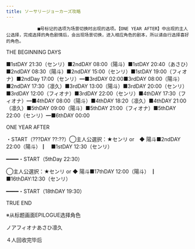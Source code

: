 ```yaml
---
title: ソーサリージョーカーズ攻略
---
```


                ■号标记的选项为场景切换时出现的选项。【ONE YEAR AFTER】中出现的主人公选择，完成选择的角色剧情后，会出现场景切换，进入相应角色的剧本，所以请自行选择喜好的角色。

THE BEGINNING DAYS

■1stDAY 21:30（センリ）■2ndDAY 08:00（陽斗）■1stDAY 20:40（あさひ）■2ndDAY 08:30（陽斗）■2ndDAY 15:00（センリ）■1stDAY 19:00（フィオナ）■2ndDay 17:00（センリ）━■3rdDAY 02:00■3rdDAY 08:00（陽斗）■2ndDAY 17:30（凛久）■3rdDAY 13:00（陽斗）■3rdDAY 20:00（センリ）■3rdDAY 12:00（フィオナ）■3rdDAY 22:00（センリ）■4thDAY 17:30（フィオナ）━■4thDAY 08:00（陽斗）■4thDAY 18:20（凛久）■4thDAY 21:00（凛久）■5thDAY 09:00（陽斗）■5thDAY 21:00（フィオナ）■5thDAY 22:00（センリ）━■6thDAY 00:00

ONE YEAR AFTER

・START（???DAY ??:??）◯主人公選択：★センリ or　◆ 陽斗■2ndDAY 22:00（陽斗）┃　■1stDAY 12:30（センリ）

━━━━・START（5thDay 22:30）

◯主人公選択：★センリ or ◆ 陽斗■17thDAY 12:00（陽斗） ┃ ■16thDAY:12:30（センリ）

━━━━・START（18thDAY 19:30）

TRUE END

※从标题画面EPILOGUE选择角色

ノアフィオナあさひ凛久

４人回收完毕后
              
